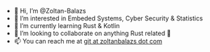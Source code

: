 - 👋 Hi, I’m @Zoltan-Balazs
- 👀 I’m interested in Embeded Systems, Cyber Security & Statistics
- 🌱 I’m currently learning Rust & Kotlin
- 💞️ I’m looking to collaborate on anything Rust related 🦀
- 📫 You can reach me at [git at zoltanbalazs dot com](mailto:git@zoltanbalazs.com)

<!---
Zoltan-Balazs/Zoltan-Balazs is a ✨ special ✨ repository because its `README.md` (this file) appears on your GitHub profile.
You can click the Preview link to take a look at your changes.
--->
